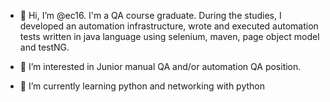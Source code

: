- 👋 Hi, I’m @ec16. I'm a QA course graduate.
During the studies, I developed an automation infrastructure, wrote and executed automation tests written in java language using selenium, maven, page object model and testNG.

- 👀 I’m interested in Junior manual QA and/or automation QA position.
- 🌱 I’m currently learning python and networking with python

<!---
ec16/ec16 is a ✨ special ✨ repository because its `README.md` (this file) appears on your GitHub profile.
You can click the Preview link to take a look at your changes.
--->
